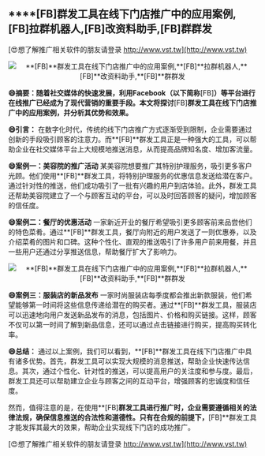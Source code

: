## ****[FB]**群发工具在线下门店推广中的应用案例,**[FB]**拉群机器人,**[FB]**改资料助手,**[FB]**群群发**

[😍想了解推广相关软件的朋友请登录 http://www.vst.tw](http://www.vst.tw)

 <center><img src="https://vst.tw/MP4/tuiguang/png/2.png" alt="**[FB]**群发工具在线下门店推广中的应用案例,**[FB]**拉群机器人,**[FB]**改资料助手,**[FB]**群群发"></center>

**😄摘要：随着社交媒体的快速发展，利用Facebook（以下简称**[FB]**）等平台进行在线推广已经成为了现代营销的重要手段。本文将探讨**[FB]**群发工具在线下门店推广中的应用案例，并分析其优势和效果。**

**😄引言：**
在数字化时代，传统的线下门店推广方式逐渐受到限制，企业需要通过创新的手段吸引顾客的注意力。而**[FB]**群发工具正是一种强大的工具，可以帮助企业在社交媒体平台上大规模地推送消息，从而提高品牌知名度、增加客流量。

**😄案例一：美容院的推广活动**
某美容院想要推广其特别护理服务，吸引更多客户光顾。他们使用**[FB]**群发工具，将特别护理服务的优惠信息发送给潜在客户。通过针对性的推送，他们成功吸引了一批有兴趣的用户到店体验。此外，群发工具还帮助美容院建立了一个与顾客互动的平台，可以及时回答顾客的疑问，增加顾客的信任度。

**😄案例二：餐厅的优惠活动**
一家新近开业的餐厅希望吸引更多顾客前来品尝他们的特色菜肴。通过**[FB]**群发工具，餐厅向附近的用户发送了一则优惠券，以及介绍菜肴的图片和口碑。这种个性化、直观的推送吸引了许多用户前来用餐，并且一些用户还通过分享推送信息，帮助餐厅扩大了影响力。

 <center><img src="https://vst.tw/MP4/tuiguang/png/0.png" alt="**[FB]**群发工具在线下门店推广中的应用案例,**[FB]**拉群机器人,**[FB]**改资料助手,**[FB]**群群发"></center>

**😄案例三：服装店的新品发布**
一家时尚服装店每季度都会推出新款服装，他们希望能够第一时间将这些信息传递给潜在的购买者。通过**[FB]**群发工具，服装店可以迅速地向用户发送新品发布的消息，包括图片、价格和购买链接。这样，顾客不仅可以第一时间了解到新品信息，还可以通过点击链接进行购买，提高购买转化率。

**😄总结：**
通过以上案例，我们可以看到，**[FB]**群发工具在线下门店推广中具有诸多优势。首先，群发工具可以实现大规模的消息推送，帮助企业快速传达信息。其次，通过个性化、针对性的推送，可以提高用户的关注度和参与度。最后，群发工具还可以帮助建立企业与顾客之间的互动平台，增强顾客的忠诚度和信任度。

然而，值得注意的是，在使用**[FB]**群发工具进行推广时，企业需要遵循相关的法律法规，确保信息推送的合法性和道德性。只有在合规的前提下，**[FB]**群发工具才能发挥其最大的效果，帮助企业实现线下门店的成功推广。

[😍想了解推广相关软件的朋友请登录 http://www.vst.tw](http://www.vst.tw)



